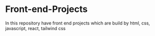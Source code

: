 # Front-end-Projects
In this repository have front end projects which are build by html, css, javascript, react, tailwind css
